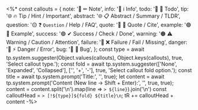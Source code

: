 <%* 
const callouts = { 
		note: '🔵 ✏ Note', 
		info: '🔵 ℹ Info',
		todo: '🔵 🔳 Todo', tip: '🌐 🔥 Tip / Hint / Important', 
		abstract: '🌐 📋 Abstract / Summary / TLDR', question: '🟡 ❓ `Question` / Help / FAQ', quote: '🔘 💬 Quote / Cite', example: '🟣 📑 Example', success: '🟢 ✔ Success / Check / Done', warning: '🟠 ⚠ Warning / Caution / Attention', failure: '🔴 ❌ Failure / Fail / Missing', danger: '🔴 ⚡ Danger / Error', bug: '🔴 🐞 Bug', }; 
const type = await tp.system.suggester(Object.values(callouts), Object.keys(callouts), true, 'Select callout type.'); 
const fold = await tp.system.suggester(['None', 'Expanded', 'Collapsed'], ['', '+', '-'], true, 'Select callout fold option.'); 
const title = await tp.system.prompt('Title:', '', true); 
let content = await tp.system.prompt('Content (New line -> Shift + Enter):', '', true, true); content = content.split('\n').map(line => `> ${line}`).join('\n') const calloutHead = `> [!${type}]${fold} ${title}\n`; 
tR += calloutHead + content 
-%>